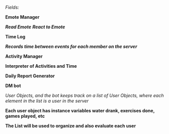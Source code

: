 *Fields:*

**Emote Manager**

***Read Emote***
***React to Emote***

**Time Log**

***Records time between events for each member on the server***

**Activity Manager**

**Interpreter of Activities and Time**

**Daily Report Generator**

**DM bot**

*User Objects, and the bot keeps track on a list of User Objects, where each element in the list is a user in the server*

**Each user object has instance variables water drank, exercises done, games played, etc**

**The List will be used to organize and also evaluate each user**
